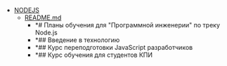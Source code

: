 - <a href = "E:\Node_projects\Node_Way\ArchivTSH_2\ArhivTimur_2\Letters-master\Docs\NODEJS\cat.NODEJS\dir.NODEJS.md">NODEJS</a>
    - <a href = "E:\Node_projects\Node_Way\ArchivTSH_2\ArhivTimur_2\Letters-master\Docs\NODEJS\README.md">README.md</a>
        - *# Планы обучения для "Программной инженерии" по треку Node.js
        - *## Введение в технологию
        - *## Курс переподготовки JavaScript разработчиков
        - *## Курс обучения для студентов КПИ
